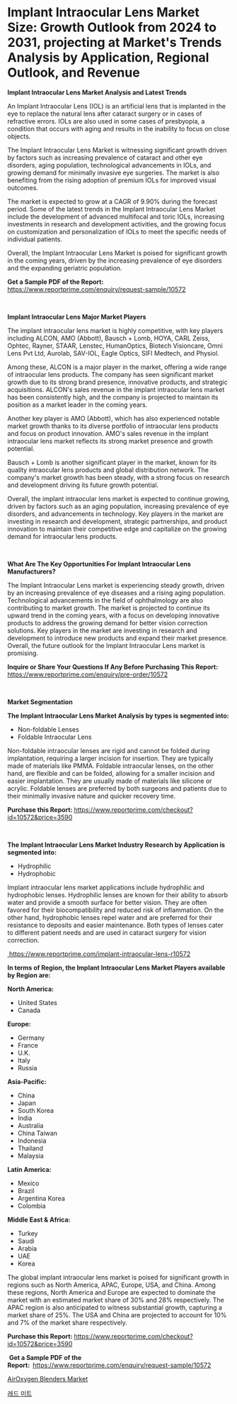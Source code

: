 <p><h1>Implant Intraocular Lens Market Size: Growth Outlook from 2024 to 2031, projecting at Market's Trends Analysis by Application, Regional Outlook, and Revenue</h1></p><p><strong>Implant Intraocular Lens Market Analysis and Latest Trends</strong></p>
<p><p>An Implant Intraocular Lens (IOL) is an artificial lens that is implanted in the eye to replace the natural lens after cataract surgery or in cases of refractive errors. IOLs are also used in some cases of presbyopia, a condition that occurs with aging and results in the inability to focus on close objects.</p><p>The Implant Intraocular Lens Market is witnessing significant growth driven by factors such as increasing prevalence of cataract and other eye disorders, aging population, technological advancements in IOLs, and growing demand for minimally invasive eye surgeries. The market is also benefiting from the rising adoption of premium IOLs for improved visual outcomes.</p><p>The market is expected to grow at a CAGR of 9.90% during the forecast period. Some of the latest trends in the Implant Intraocular Lens Market include the development of advanced multifocal and toric IOLs, increasing investments in research and development activities, and the growing focus on customization and personalization of IOLs to meet the specific needs of individual patients.</p><p>Overall, the Implant Intraocular Lens Market is poised for significant growth in the coming years, driven by the increasing prevalence of eye disorders and the expanding geriatric population.</p></p>
<p><strong>Get a Sample PDF of the Report:&nbsp;</strong> <a href="https://www.reportprime.com/enquiry/request-sample/10572">https://www.reportprime.com/enquiry/request-sample/10572</a></p>
<p>&nbsp;</p>
<p><strong>Implant Intraocular Lens Major Market Players</strong></p>
<p><p>The implant intraocular lens market is highly competitive, with key players including ALCON, AMO (Abbott), Bausch + Lomb, HOYA, CARL Zeiss, Ophtec, Rayner, STAAR, Lenstec, HumanOptics, Biotech Visioncare, Omni Lens Pvt Ltd, Aurolab, SAV-IOL, Eagle Optics, SIFI Medtech, and Physiol.</p><p>Among these, ALCON is a major player in the market, offering a wide range of intraocular lens products. The company has seen significant market growth due to its strong brand presence, innovative products, and strategic acquisitions. ALCON's sales revenue in the implant intraocular lens market has been consistently high, and the company is projected to maintain its position as a market leader in the coming years.</p><p>Another key player is AMO (Abbott), which has also experienced notable market growth thanks to its diverse portfolio of intraocular lens products and focus on product innovation. AMO's sales revenue in the implant intraocular lens market reflects its strong market presence and growth potential.</p><p>Bausch + Lomb is another significant player in the market, known for its quality intraocular lens products and global distribution network. The company's market growth has been steady, with a strong focus on research and development driving its future growth potential.</p><p>Overall, the implant intraocular lens market is expected to continue growing, driven by factors such as an aging population, increasing prevalence of eye disorders, and advancements in technology. Key players in the market are investing in research and development, strategic partnerships, and product innovation to maintain their competitive edge and capitalize on the growing demand for intraocular lens products.</p></p>
<p>&nbsp;</p>
<p><strong>What Are The Key Opportunities For Implant Intraocular Lens Manufacturers?</strong></p>
<p><p>The Implant Intraocular Lens market is experiencing steady growth, driven by an increasing prevalence of eye diseases and a rising aging population. Technological advancements in the field of ophthalmology are also contributing to market growth. The market is projected to continue its upward trend in the coming years, with a focus on developing innovative products to address the growing demand for better vision correction solutions. Key players in the market are investing in research and development to introduce new products and expand their market presence. Overall, the future outlook for the Implant Intraocular Lens market is promising.</p></p>
<p><strong>Inquire or Share Your Questions If Any Before Purchasing This Report:</strong> <a href="https://www.reportprime.com/enquiry/pre-order/10572">https://www.reportprime.com/enquiry/pre-order/10572</a></p>
<p>&nbsp;</p>
<p><strong>Market Segmentation</strong></p>
<p><strong>The Implant Intraocular Lens Market Analysis by types is segmented into:</strong></p>
<p><ul><li>Non-foldable Lenses</li><li>Foldable Intraocular Lens</li></ul></p>
<p><p>Non-foldable intraocular lenses are rigid and cannot be folded during implantation, requiring a larger incision for insertion. They are typically made of materials like PMMA. Foldable intraocular lenses, on the other hand, are flexible and can be folded, allowing for a smaller incision and easier implantation. They are usually made of materials like silicone or acrylic. Foldable lenses are preferred by both surgeons and patients due to their minimally invasive nature and quicker recovery time.</p></p>
<p><strong>Purchase this Report:&nbsp;</strong><a href="https://www.reportprime.com/checkout?id=10572&price=3590">https://www.reportprime.com/checkout?id=10572&price=3590</a></p>
<p>&nbsp;</p>
<p><strong>The Implant Intraocular Lens Market Industry Research by Application is segmented into:</strong></p>
<p><ul><li>Hydrophilic</li><li>Hydrophobic</li></ul></p>
<p><p>Implant intraocular lens market applications include hydrophilic and hydrophobic lenses. Hydrophilic lenses are known for their ability to absorb water and provide a smooth surface for better vision. They are often favored for their biocompatibility and reduced risk of inflammation. On the other hand, hydrophobic lenses repel water and are preferred for their resistance to deposits and easier maintenance. Both types of lenses cater to different patient needs and are used in cataract surgery for vision correction.</p></p>
<p><a href="https://www.reportprime.com/implant-intraocular-lens-r10572">&nbsp;https://www.reportprime.com/implant-intraocular-lens-r10572</a></p>
<p><strong>In terms of Region, the Implant Intraocular Lens Market Players available by Region are:</strong></p>
<p>
    <p> <strong> North America: </strong>
        <ul>
            <li>United States</li>
            <li>Canada</li>
        </ul>
        </p> 
    <p> <strong> Europe: </strong>
        <ul>
            <li>Germany</li>
            <li>France</li>
            <li>U.K.</li>
            <li>Italy</li>
            <li>Russia</li>
        </ul>
        </p> 
    <p> <strong> Asia-Pacific: </strong>
        <ul>
            <li>China</li>
            <li>Japan</li>
            <li>South Korea</li>
            <li>India</li>
            <li>Australia</li>
            <li>China Taiwan</li>
            <li>Indonesia</li>
            <li>Thailand</li>
            <li>Malaysia</li>
        </ul>
        </p> 
    <p> <strong> Latin America: </strong>
        <ul>
            <li>Mexico</li>
            <li>Brazil</li>
            <li>Argentina Korea</li>
            <li>Colombia</li>
        </ul>
        </p> 
    <p> <strong> Middle East & Africa: </strong>
        <ul>
            <li>Turkey</li>
            <li>Saudi</li>
            <li>Arabia</li>
            <li>UAE</li>
            <li>Korea</li>
        </ul>
    </p>
    </p>
<p><p>The global implant intraocular lens market is poised for significant growth in regions such as North America, APAC, Europe, USA, and China. Among these regions, North America and Europe are expected to dominate the market with an estimated market share of 30% and 28% respectively. The APAC region is also anticipated to witness substantial growth, capturing a market share of 25%. The USA and China are projected to account for 10% and 7% of the market share respectively.</p></p>
<p><strong>Purchase this Report: </strong><a href="https://www.reportprime.com/checkout?id=10572&price=3590">https://www.reportprime.com/checkout?id=10572&price=3590</a></p>
<p>&nbsp;<strong>Get a Sample PDF of the Report:&nbsp;&nbsp;</strong><a href="https://www.reportprime.com/enquiry/request-sample/10572">https://www.reportprime.com/enquiry/request-sample/10572</a></p>
<p><strong></strong></p>
<p><p><a href="https://github.com/GroverBarry/Market-Research-Report-List-4/blob/main/airoxygen-blenders-market.md">AirOxygen Blenders Market</a></p><p><a href="https://github.com/idcefvhkdut6/Market-Research-Report-List-1/blob/main/280883421968.md">레드 미트</a></p></p>